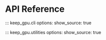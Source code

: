# API Reference

::: keep_gpu.cli
    options:
      show_source: true

::: keep_gpu.utilities
    options:
      show_source: true

